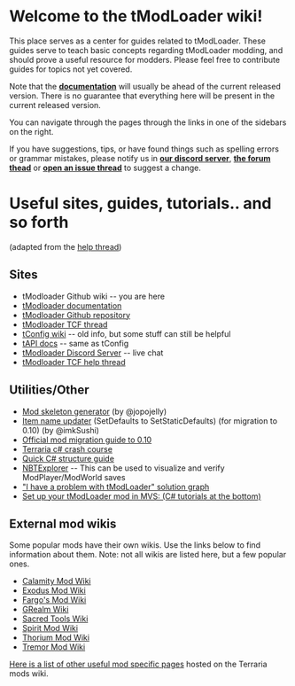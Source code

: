 # Welcome to the tModLoader wiki!  
This place serves as a center for guides related to tModLoader. These guides serve to teach basic concepts regarding tModLoader modding, and should prove a useful resource for modders. Please feel free to contribute guides for topics not yet covered.

Note that the **[documentation](http://blushiemagic.github.io/tModLoader/html/annotated.html)** will usually be ahead of the current released version. There is no guarantee that everything here will be present in the current released version.

You can navigate through the pages through the links in one of the sidebars on the right.

If you have suggestions, tips, or have found things such as spelling errors or grammar mistakes, please notify us in **[our discord server](https://discord.me/tmodloader)**, **[the forum thead](https://forums.terraria.org/index.php?threads/1-3-tmodloader-a-modding-api.23726/)** or **[open an issue thread](https://github.com/blushiemagic/tModLoader/issues/new)** to suggest a change.

# Useful sites, guides, tutorials.. and so forth
(adapted from the [help thread](https://forums.terraria.org/index.php?threads/official-tmodloader-help-thread.28901/))

## Sites
* tModloader Github wiki -- you are here
* [tModloader documentation](http://blushiemagic.github.io/tModLoader/html/index.html)
* [tModloader Github repository](https://github.com/blushiemagic/tModLoader)
* [tModloader TCF thread](https://forums.terraria.org/index.php?threads/.23726/)
* [tConfig wiki](http://tconfig.wikia.com/wiki/TConfig_Wiki) -- old info, but some stuff can still be helpful
* [tAPI docs](http://tapi.axxim.net/docs/) -- same as tConfig
* [tModloader Discord Server](http://discord.me/tmodloader) -- live chat
* [tModloader TCF help thread](https://forums.terraria.org/index.php?threads/official-tmodloader-help-thread.28901/)

## Utilities/Other

* [Mod skeleton generator](http://javid.ddns.net/tModLoader/generator/ModSkeletonGenerator.html) (by @jopojelly)
* [Item name updater](https://cdn.discordapp.com/attachments/103110554649894912/321756918609870858/Item_Name_Updater_Fixed.zip) (SetDefaults to SetStaticDefaults) (for migration to 0.10) (by @imkSushi)
* [Official mod migration guide to 0.10](https://docs.google.com/document/d/1GY6Jyj0IkqfvQlXJUwXg60d2V8tIzumoNVgh5OWzGIc/edit?usp=sharing)
* [Terraria c# crash course](https://docs.google.com/document/d/1xRz3kFNbewb8DI29AKXuyi6O327IcxlgihZ7sdK_IuE/edit?usp=sharing)
* [Quick C# structure guide](http://i.imgur.com/oDfE6d6.png)
* [NBTExplorer](https://github.com/jaquadro/NBTExplorer/releases/tag/v2.7.6.-win) -- This can be used to visualize and verify ModPlayer/ModWorld saves
* ["I have a problem with tModLoader" solution graph](https://cdn.discordapp.com/attachments/103115427491610624/325534899119587329/unknown.png)
* [Set up your tModLoader mod in MVS: (C# tutorials at the bottom)](http://forums.terraria.org/index.php?threads/tmodloader-how-to-set-up-your-mod-using-visual-studio-mvs.26476/)

## External mod wikis

Some popular mods have their own wikis. Use the links below to find information about them. Note: not all wikis are listed here, but a few popular ones.

* [Calamity Mod Wiki](https://calamitymod.gamepedia.com/)
* [Exodus Mod Wiki](https://exodusmod.gamepedia.com/)
* [Fargo's Mod Wiki](https://fargosmod.gamepedia.com/)
* [GRealm Wiki](https://grealm.gamepedia.com/)
* [Sacred Tools Wiki](https://sacredtools.gamepedia.com/)
* [Spirit Mod Wiki](https://spiritmod.gamepedia.com/)
* [Thorium Mod Wiki](https://thoriummod.gamepedia.com/)
* [Tremor Mod Wiki](https://tremormod.gamepedia.com/)

[Here is a list of other useful mod specific pages](http://terrariamods.gamepedia.com/index.php?title=Special:AllPages&hideredirects=1) hosted on the Terraria mods wiki.

